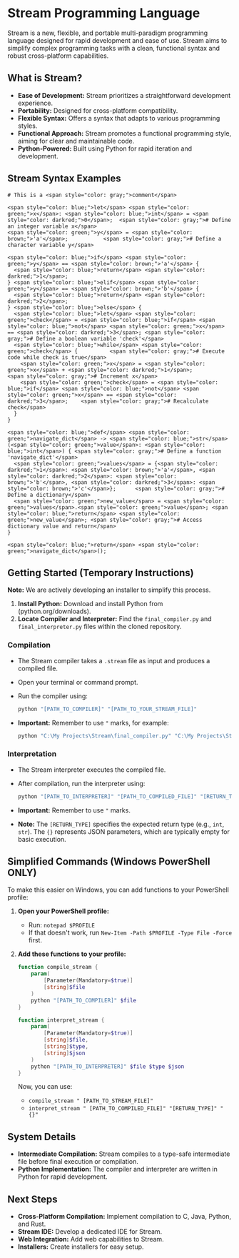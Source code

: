 # Stream Programming Language

Stream is a new, flexible, and portable multi-paradigm programming language designed for rapid development and ease of use. Stream aims to simplify complex programming tasks with a clean, functional syntax and robust cross-platform capabilities.

## What is Stream?

* **Ease of Development:** Stream prioritizes a straightforward development experience.
* **Portability:** Designed for cross-platform compatibility.
* **Flexible Syntax:** Offers a syntax that adapts to various programming styles.
* **Functional Approach:** Stream promotes a functional programming style, aiming for clear and maintainable code.
* **Python-Powered:** Built using Python for rapid iteration and development.

## Stream Syntax Examples
```stream
# This is a <span style="color: gray;">comment</span>

<span style="color: blue;">let</span> <span style="color: green;">x</span>: <span style="color: blue;">int</span> = <span style="color: darkred;">0</span>;  <span style="color: gray;"># Define an integer variable x</span>
<span style="color: green;">y</span> = <span style="color: brown;">'a'</span>;           <span style="color: gray;"># Define a character variable y</span>

<span style="color: blue;">if</span> <span style="color: green;">y</span> == <span style="color: brown;">'a'</span> {
  <span style="color: blue;">return</span> <span style="color: darkred;">1</span>;
} <span style="color: blue;">elif</span> <span style="color: green;">y</span> == <span style="color: brown;">'b'</span> {
  <span style="color: blue;">return</span> <span style="color: darkred;">2</span>;
} <span style="color: blue;">else</span> {
  <span style="color: blue;">let</span> <span style="color: green;">check</span> = <span style="color: blue;">if</span> <span style="color: blue;">not</span> <span style="color: green;">x</span> == <span style="color: darkred;">3</span>; <span style="color: gray;"># Define a boolean variable 'check'</span>
  <span style="color: blue;">while</span> <span style="color: green;">check</span> {          <span style="color: gray;"># Execute code while check is true</span>
    <span style="color: green;">x</span> = <span style="color: green;">x</span> + <span style="color: darkred;">1</span>;        <span style="color: gray;"># Increment x</span>
    <span style="color: green;">check</span> = <span style="color: blue;">if</span> <span style="color: blue;">not</span> <span style="color: green;">x</span> == <span style="color: darkred;">3</span>;    <span style="color: gray;"># Recalculate check</span>
  }
}

<span style="color: blue;">def</span> <span style="color: green;">navigate_dict</span> -> <span style="color: blue;">str</span> (<span style="color: green;">value</span>: <span style="color: blue;">int</span>) { <span style="color: gray;"># Define a function 'navigate_dict'</span>
  <span style="color: green;">values</span> = {<span style="color: darkred;">1</span>: <span style="color: brown;">'a'</span>, <span style="color: darkred;">2</span>: <span style="color: brown;">'b'</span>, <span style="color: darkred;">3</span>: <span style="color: brown;">'c'</span>};      <span style="color: gray;"># Define a dictionary</span>
  <span style="color: green;">new_value</span> = <span style="color: green;">values</span>.<span style="color: green;">value</span>; <span style="color: blue;">return</span> <span style="color: green;">new_value</span>; <span style="color: gray;"># Access dictionary value and return</span>
}

<span style="color: blue;">return</span> <span style="color: green;">navigate_dict</span>();
```

## Getting Started (Temporary Instructions)

**Note:** We are actively developing an installer to simplify this process.

1.  **Install Python:** Download and install Python from (python.org/downloads).
2.  **Locate Compiler and Interpreter:** Find the `final_compiler.py` and `final_interpreter.py` files within the cloned repository.

### Compilation

* The Stream compiler takes a `.stream` file as input and produces a compiled file.
* Open your terminal or command prompt.
* Run the compiler using:

    ```powershell
    python "[PATH_TO_COMPILER]" "[PATH_TO_YOUR_STREAM_FILE]"
    ```

* **Important:** Remember to use `"` marks, for example:

    ```powershell
    python "C:\My Projects\Stream\final_compiler.py" "C:\My Projects\Stream\my program.stream"
    ```

### Interpretation

* The Stream interpreter executes the compiled file.
* After compilation, run the interpreter using:

    ```powershell
    python "[PATH_TO_INTERPRETER]" "[PATH_TO_COMPILED_FILE]" "[RETURN_TYPE]" "{}"
    ```

* **Important:** Remember to use `"` marks.
* **Note:** The `[RETURN_TYPE]` specifies the expected return type (e.g., `int`, `str`). The `{}` represents JSON parameters, which are typically empty for basic execution.

## Simplified Commands (Windows PowerShell ONLY)

To make this easier on Windows, you can add functions to your PowerShell profile:

1.  **Open your PowerShell profile:**
    * Run: `notepad $PROFILE`
    * If that doesn't work, run `New-Item -Path $PROFILE -Type File -Force` first.
2.  **Add these functions to your profile:**

    ```powershell
    function compile_stream {
        param(
            [Parameter(Mandatory=$true)]
            [string]$file
        )
        python "[PATH_TO_COMPILER]" $file
    }

    function interpret_stream {
        param(
            [Parameter(Mandatory=$true)]
            [string]$file,
            [string]$type,
            [string]$json
        )
        python "[PATH_TO_INTERPRETER]" $file $type $json
    }
    ```

    Now, you can use:

    * `compile_stream " [PATH_TO_STREAM_FILE]"`
    * `interpret_stream " [PATH_TO_COMPILED_FILE]" "[RETURN_TYPE]" "{}"`

## System Details

* **Intermediate Compilation:** Stream compiles to a type-safe intermediate file before final execution or compilation.
* **Python Implementation:** The compiler and interpreter are written in Python for rapid development.

## Next Steps

* **Cross-Platform Compilation:** Implement compilation to C, Java, Python, and Rust.
* **Stream IDE:** Develop a dedicated IDE for Stream.
* **Web Integration:** Add web capabilities to Stream.
* **Installers:** Create installers for easy setup.
